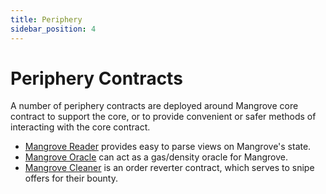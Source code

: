 ```yaml
---
title: Periphery
sidebar_position: 4
---
```

# Periphery Contracts

A number of periphery contracts are deployed around Mangrove core contract to support the core, or to provide convenient or safer methods of interacting with the core contract.

* [Mangrove Reader](reader.md) provides easy to parse views on Mangrove's state.
* [Mangrove Oracle](oracle.md) can act as a gas/density oracle for Mangrove. 
* [Mangrove Cleaner](cleaner.md) is an order reverter contract, which serves to snipe offers for their bounty.
